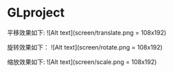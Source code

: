 # GLproject

平移效果如下:
![Alt text](screen/translate.png = 108x192)


旋转效果如下：
![Alt text](screen/rotate.png = 108x192)

缩放效果如下:
![Alt text](screen/scale.png = 108x192)